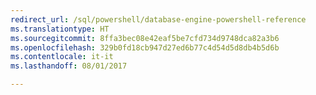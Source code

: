 ```yaml
--- 
redirect_url: /sql/powershell/database-engine-powershell-reference
ms.translationtype: HT
ms.sourcegitcommit: 8ffa3bec08e42eaf5be7cfd734d9748dca82a3b6
ms.openlocfilehash: 329b0fd18cb947d27ed6b77c4d54d5d8db4b5d6b
ms.contentlocale: it-it
ms.lasthandoff: 08/01/2017

--- 
```


